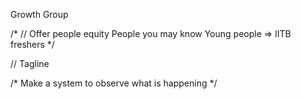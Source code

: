 Growth Group

/*
// Offer people equity
People you may know
Young people => IITB freshers
*/

// Tagline

/* Make a system to observe what is happening */